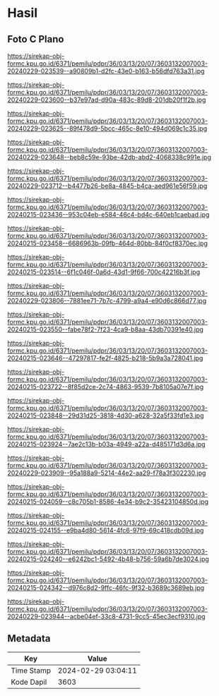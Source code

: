 # Hasil

## Foto C Plano

https://sirekap-obj-formc.kpu.go.id/6371/pemilu/pdpr/36/03/13/20/07/3603132007003-20240229-023539--a90809b1-d2fc-43e0-b163-b56dfd763a31.jpg

https://sirekap-obj-formc.kpu.go.id/6371/pemilu/pdpr/36/03/13/20/07/3603132007003-20240229-023600--b37e97ad-d90a-483c-89d8-201db20f1f2b.jpg

https://sirekap-obj-formc.kpu.go.id/6371/pemilu/pdpr/36/03/13/20/07/3603132007003-20240229-023625--89f478d9-5bcc-465c-8e10-494d069c1c35.jpg

https://sirekap-obj-formc.kpu.go.id/6371/pemilu/pdpr/36/03/13/20/07/3603132007003-20240229-023648--beb8c59e-93be-42db-abd2-4068338c991e.jpg

https://sirekap-obj-formc.kpu.go.id/6371/pemilu/pdpr/36/03/13/20/07/3603132007003-20240229-023712--b4477b26-be8a-4845-b4ca-aed961e56f59.jpg

https://sirekap-obj-formc.kpu.go.id/6371/pemilu/pdpr/36/03/13/20/07/3603132007003-20240215-023436--953c04eb-e584-46c4-bd4c-640eb1caebad.jpg

https://sirekap-obj-formc.kpu.go.id/6371/pemilu/pdpr/36/03/13/20/07/3603132007003-20240215-023458--6686963b-09fb-464d-80bb-84f0cf8370ec.jpg

https://sirekap-obj-formc.kpu.go.id/6371/pemilu/pdpr/36/03/13/20/07/3603132007003-20240215-023514--6f1c046f-0a6d-43d1-9f66-700c42216b3f.jpg

https://sirekap-obj-formc.kpu.go.id/6371/pemilu/pdpr/36/03/13/20/07/3603132007003-20240229-023806--7881ee71-7b7c-4799-a9a4-e90d6c866d77.jpg

https://sirekap-obj-formc.kpu.go.id/6371/pemilu/pdpr/36/03/13/20/07/3603132007003-20240215-023550--fabe78f2-7f23-4ca9-b8aa-43db70391e40.jpg

https://sirekap-obj-formc.kpu.go.id/6371/pemilu/pdpr/36/03/13/20/07/3603132007003-20240215-023646--47297817-fe2f-4825-b218-5b9a3a728041.jpg

https://sirekap-obj-formc.kpu.go.id/6371/pemilu/pdpr/36/03/13/20/07/3603132007003-20240215-023722--8f85d2ce-2c74-4863-9539-7b8105a07e7f.jpg

https://sirekap-obj-formc.kpu.go.id/6371/pemilu/pdpr/36/03/13/20/07/3603132007003-20240215-023848--29d31d25-3818-4d30-a628-32a5f33fd1e3.jpg

https://sirekap-obj-formc.kpu.go.id/6371/pemilu/pdpr/36/03/13/20/07/3603132007003-20240215-023924--7ae2c13b-b03a-4949-a22a-d485171d3d6a.jpg

https://sirekap-obj-formc.kpu.go.id/6371/pemilu/pdpr/36/03/13/20/07/3603132007003-20240229-023909--95a188a9-5214-44e2-aa29-f78a3f302230.jpg

https://sirekap-obj-formc.kpu.go.id/6371/pemilu/pdpr/36/03/13/20/07/3603132007003-20240215-024059--c8c705b1-8586-4e34-b9c2-35423104850d.jpg

https://sirekap-obj-formc.kpu.go.id/6371/pemilu/pdpr/36/03/13/20/07/3603132007003-20240215-024155--e9ba4d80-5614-4fc6-97f9-69c418cdb09d.jpg

https://sirekap-obj-formc.kpu.go.id/6371/pemilu/pdpr/36/03/13/20/07/3603132007003-20240215-024240--e6242bc1-5492-4b48-b756-59a6b7de3024.jpg

https://sirekap-obj-formc.kpu.go.id/6371/pemilu/pdpr/36/03/13/20/07/3603132007003-20240215-024342--d976c8d2-9ffc-46fc-9f32-b3689c3689eb.jpg

https://sirekap-obj-formc.kpu.go.id/6371/pemilu/pdpr/36/03/13/20/07/3603132007003-20240229-023944--acbe04ef-33c8-4731-9cc5-45ec3ecf9310.jpg


## Metadata

| Key        | Value               |
| ---------- | ------------------- |
| Time Stamp | 2024-02-29 03:04:11 |
| Kode Dapil | 3603                |



